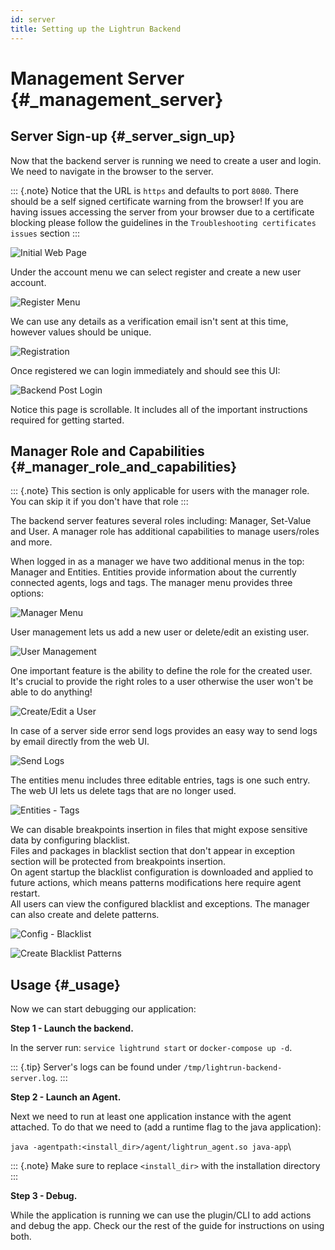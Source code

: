 ```yaml
---
id: server
title: Setting up the Lightrun Backend
---
```


Management Server {#_management_server}
=================

Server Sign-up {#_server_sign_up}
--------------

Now that the backend server is running we need to create a user and
login. We need to navigate in the browser to the server.

::: {.note}
Notice that the URL is `https` and defaults to port `8080`. There should
be a self signed certificate warning from the browser! If you are having
issues accessing the server from your browser due to a certificate
blocking please follow the guidelines in the
`Troubleshooting certificates issues` section
:::

![Initial Web Page](img/backend-first-ui.png)

Under the account menu we can select register and create a new user
account.

![Register Menu](img/backend-logged-out-account-menu.png)

We can use any details as a verification email isn't sent at this time,
however values should be unique.

![Registration](img/backend-registration.png)

Once registered we can login immediately and should see this UI:

![Backend Post Login](img/backend-logged-in.png)

Notice this page is scrollable. It includes all of the important
instructions required for getting started.

Manager Role and Capabilities {#_manager_role_and_capabilities}
-----------------------------

::: {.note}
This section is only applicable for users with the manager role. You can
skip it if you don't have that role
:::

The backend server features several roles including: Manager, Set-Value
and User. A manager role has additional capabilities to manage
users/roles and more.

When logged in as a manager we have two additional menus in the top:
Manager and Entities. Entities provide information about the currently
connected agents, logs and tags. The manager menu provides three
options:

![Manager Menu](img/manager-menu.png)

User management lets us add a new user or delete/edit an existing user.

![User Management](img/manager-users.png)

One important feature is the ability to define the role for the created
user. It's crucial to provide the right roles to a user otherwise the
user won't be able to do anything!

![Create/Edit a User](img/manager-create-user.png)

In case of a server side error send logs provides an easy way to send
logs by email directly from the web UI.

![Send Logs](img/manager-send-logs.png)

The entities menu includes three editable entries, tags is one such
entry. The web UI lets us delete tags that are no longer used.

![Entities - Tags](img/manager-tags.png)

We can disable breakpoints insertion in files that might expose
sensitive data by configuring blacklist.\
Files and packages in blacklist section that don't appear in exception
section will be protected from breakpoints insertion.\
On agent startup the blacklist configuration is downloaded and applied
to future actions, which means patterns modifications here require agent
restart.\
All users can view the configured blacklist and exceptions. The manager
can also create and delete patterns.

![Config - Blacklist](img/blacklist-view.png)

![Create Blacklist Patterns](img/blacklist-add.png)

Usage {#_usage}
-----

Now we can start debugging our application:

**Step 1 - Launch the backend.**

In the server run: `service lightrund start` or `docker-compose up -d`.

::: {.tip}
Server's logs can be found under `/tmp/lightrun-backend-server.log`.
:::

**Step 2 - Launch an Agent.**

Next we need to run at least one application instance with the agent
attached. To do that we need to (add a runtime flag to the java
application):

`java -agentpath:<install_dir>/agent/lightrun_agent.so java-app`\

::: {.note}
Make sure to replace `<install_dir>` with the installation directory
:::

**Step 3 - Debug.**

While the application is running we can use the plugin/CLI to add
actions and debug the app. Check our the rest of the guide for
instructions on using both.
